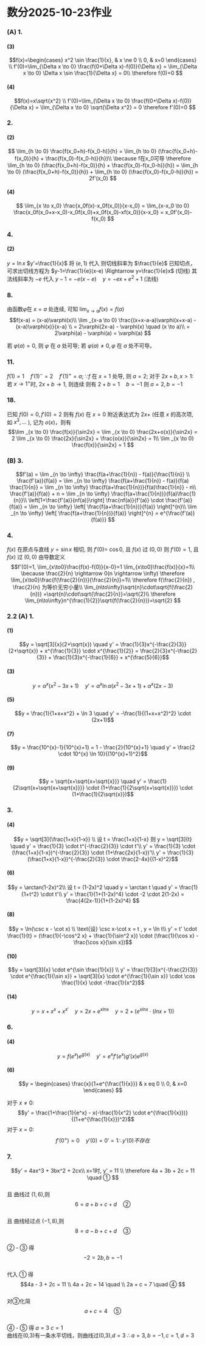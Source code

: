 # 数分2025-10-23作业
### (A) 1. 
#### (3)

$$f(x)=\begin{cases} 
x^2 \sin \frac{1}{x}, & x \ne 0 \\ 
0, & x=0
\end{cases} \\
f'(0)=\lim_{\Delta x \to 0} \frac{f(0+\Delta x)-f(0)}{\Delta x} = \lim_{\Delta x \to 0} \Delta x \sin \frac{1}{\Delta x} = 0\\
\therefore f(0)=0
$$

#### (4) 

$$f(x)=x\sqrt{x^2} \\
f'(0)=\lim_{\Delta x \to 0} \frac{f(0+\Delta x)-f(0)}{\Delta x} = \lim_{\Delta x \to 0} \sqrt{\Delta x^2} = 0
\therefore f'(0)=0
$$

### 2. 
#### (2) 
$$
\lim_{h \to 0} \frac{f(x_0+h)-f(x_0-h)}{h} 
= \lim_{h \to 0} (\frac{f(x_0+h)-f(x_0)}{h} + \frac{f(x_0)-f(x_0-h)}{h})\\
\because f在x_0可导 \therefore \lim_{h \to 0} (\frac{f(x_0+h)-f(x_0)}{h} + \frac{f(x_0)-f(x_0-h)}{h}) 
= \lim_{h \to 0} (\frac{f(x_0+h)-f(x_0)}{h}) + \lim_{h \to 0} (\frac{f(x_0)-f(x_0-h)}{h})
= 2f'(x_0)
$$

#### (4) 
$$
\lim_{x \to x_0} \frac{x_0f(x)-x_0f(x_0)}{x-x_0} 
= \lim_{x-x_0 \to 0} \frac{x_0f(x_0+x-x_0)-x_0f(x_0)+x_0f(x_0)-xf(x_0)}{x-x_0} = x_0f'(x_0)-f(x_0)
$$

### 4. 
#### (2) 
$y=\ln x$
$y'=\frac{1}{x}$ 将 $(e, 1)$ 代入 则切线斜率为 $\frac{1}{e}$
已知切点，可求出切线方程为 $y-1=\frac{1}{e}(x-e) \Rightarrow y=\frac{1}{e}x$ (切线)
其法线斜率为 $-e$ 代入 $y-1=-e(x-e) \quad y=-ex+e^2+1$ (法线)


### 8. 
由函数$\varphi$在 $x=a$ 处连续, 可知 $\lim _{x \to a} f(x) = f(a)$
$$f(x-a) = (x-a)\varphi(x)\\
\lim _{x-a \to 0} \frac{(x+x-a-a)\varphi(x+x-a) - (x-a)\varphi(x)}{x-a} \\
= 2\varphi(2x-a) - \varphi(x) \quad (x \to a)\\
= 2\varphi(a) - \varphi(a) = \varphi(a)
$$

若 $\varphi(a) = 0$, 则 $\varphi$ 在 $a$ 处可导; 若 $\varphi(a) \ne 0, \varphi$ 在 $a$ 处不可导。

### 11. 
$f(1)=1 \quad f'(1)^{-} = 2 \quad f'(1)^{+} = a$; 
$\because f$ 在 $x=1$ 处导, 则 $a=2$;
对于 $2x+b, x>1$: 若 $x \to 1^{+}$时, $2x+b \to 1$, 则连续
则有 $2+b=1 \quad b=-1$
则 $a=2, b=-1$

### 18. 
已知 $f(0)=0, f'(0)=2$
则有 $f(x)$ 在 $x=0$ 附近表达式为 $2x +$ (任意 $x$ 的高次项, 如 $x^3, \ldots$ ), 记为 $o(x)$，则有 
$$\lim _{x \to 0} \frac{f(x)}{\sin2x} = \lim _{x \to 0} \frac{2x+o(x)}{\sin2x} 
= 2 \lim _{x \to 0} \frac{2x}{\sin2x} + \frac{o(x)}{\sin2x} = 1\\
\lim _{x \to 0} \frac{f(x)}{\sin2x} = 1
$$

### (B) 3. 
$$f'(a) = \lim _{n \to \infty} \frac{f(a+\frac{1}{n}) - f(a)}{\frac{1}{n}} \\
\frac{f'(a)}{f(a)} = \lim _{n \to \infty} \frac{f(a+\frac{1}{n}) - f(a)}{f(a) \frac{1}{n}} = \lim _{n \to \infty} \frac{f(a+\frac{1}{n})}{f(a)\frac{1}{n}} - n\\
\frac{f'(a)}{f(a)} + n = \lim _{n \to \infty} \frac{f(a+\frac{1}{n})}{f(a)\frac{1}{n}}\\
\left[1+\frac{f'(a)}{nf(a)}\right] 
\frac{nf(a)}{f'(a)} \cdot \frac{f'(a)}{f(a)} 
= \lim _{n \to \infty} \left[ \frac{f(a+\frac{1}{n})}{f(a)} \right]^{n}\\
\lim _{n \to \infty} \left[ \frac{f(a+\frac{1}{n})}{f(a)} \right]^{n} = e^{\frac{f'(a)}{f(a)}}
$$

### 4. 
$f(x)$ 在原点与直线 $y=\sin x$ 相切, 则 $f'(0)=$ $\cos 0$, 且 $f(x)$ 过 $(0,0)$
则 $f'(0)=1$, 且 $f(x)$ 过 $(0,0)$
由导数定义
$$f'(0)=1, \lim_{x\to0}\frac{f(x)-f(0)}{x-0}=1 \lim_{x\to0}\frac{f(x)}{x}=1\\
\because \frac{2}{n} \rightarrow 0(n \rightarrow \infty) \therefore \lim_{x\to0}\frac{f(\frac{2}{n})}{\frac{2}{n}}=1\\
\therefore f(\frac{2}{n}) , \frac{2}{n} 为等价无穷小量\\
\lim_{n\to\infty}\sqrt{n}\cdot\sqrt{f(\frac{2}{n})}
=\sqrt{n}\cdot\sqrt{\frac{2}{n}}=\sqrt{2}\\
\therefore \lim_{n\to\infty}n^{\frac{1}{2}}\sqrt{f(\frac{2}{n})}=\sqrt{2}
$$

### 2.2 (A) 1. 
#### (1)
$$y = \sqrt[3]{x}(2+\sqrt{x}) \quad 
y' = \frac{1}{3}x^{-\frac{2}{3}}(2+\sqrt{x}) + x^{\frac{1}{3}} \cdot x^{\frac{1}{2}} = \frac{2}{3}x^{-\frac{2}{3}} + \frac{1}{3}x^{-\frac{1}{6}} + x^{\frac{5}{6}}$$
#### (3) 
$$y = \alpha^x(x^2-3x+1) \quad 
y' = \alpha^x \ln \alpha(x^2-3x+1) + \alpha^x(2x-3)$$
#### (5) 
$$y = \frac{1}{1+x+x^2} + \ln 3 \quad y' = -\frac{1}{(1+x+x^2)^2} \cdot (2x+1)$$
#### (7) 
$$y = \frac{10^{x}-1}{10^{x}+1} = 1 - \frac{2}{10^{x}+1} \quad 
y' = \frac{2 \cdot 10^{x} \ln 10}{(10^{x}+1)^2}$$
#### (9) 
$$y = \sqrt{x+\sqrt{x+\sqrt{x}}} \quad 
y' = \frac{1}{2\sqrt{x+\sqrt{x+\sqrt{x}}}} \cdot (1+\frac{1}{2\sqrt{x+\sqrt{x}}}) \cdot (1+\frac{1}{2\sqrt{x}})$$

### 3. 
#### (4) 
$$y = \sqrt[3]{\frac{1+x}{1-x}} \\
设 t = \frac{1+x}{1-x} 则 y = \sqrt[3]{t} \quad y' = \frac{1}{3} \cdot t^{-\frac{2}{3}} \cdot t'\\
y' = \frac{1}{3} \cdot (\frac{1+x}{1-x})^{-\frac{2}{3}} \cdot (1+\frac{2x}{1-x})'\\
y' = \frac{1}{3}(\frac{1+x}{1-x})^{-\frac{2}{3}} \cdot \frac{2-4x}{(1-x)^2}$$

#### (6) 
$$y = \arctan(1-2x)^2\\  
设 t = (1-2x)^2 \quad y = \arctan t \quad y' = \frac{1}{1+t^2} \cdot t'\\  
y' = \frac{1}{1+(1-2x)^4} \cdot -2 \cdot 2(1-2x) = \frac{4(2x-1)}{1+(1-2x)^4}
$$

#### (8) 
$$y = \ln(\csc x - \cot x) \\
\text{设} \csc x-\cot x = t , y = \ln t\\
y' = t' \cdot \frac{1}{t} 
= (\frac{1}{-\cos^2 x} + \frac{1}{\sin^2 x}) \cdot (\frac{1}{\cos x} - \frac{\cos x}{\sin x})$$

#### (10) 
$$y = \sqrt[3]{x} \cdot e^{\sin \frac{1}{x}} \\
y' = \frac{1}{3}x^{-\frac{2}{3}} \cdot e^{\frac{1}{\sin x}} + \sqrt[3]{x} \cdot e^{\frac{1}{\sin x}} \cdot \cos \frac{1}{x} \cdot -\frac{1}{x^2}$$

#### (14) 
$$y = x + x^x + x^{x'} \quad y = 2x + e^{xlnx} \quad y = 2 + (e^{xlnx} \cdot (lnx+1))$$

### 6.
#### (4) 
$$y = f(e^x) e^{g(x)} \quad y' = e^x f'(e^x) g'(x) e^{g(x)}$$

#### (6) 
$$y = \begin{cases} 
\frac{x}{1+e^{\frac{1}{x}}} & x eq 0 \\ 
0, & x=0 \end{cases}
$$ 

对于 $x \neq 0$: 
$$y' = \frac{1+\frac{1}{e^x} - x(-\frac{1}{x^2} \cdot e^{\frac{1}{x}})}{(1+e^{\frac{1}{x}})^2}$$ 
对于 $x=0$: 
$$f'(0^+) = 0 \quad y'(0) = 0' = 1
\therefore y'(0)不存在$$

### 7. 
$$y' = 4ax^3 + 3bx^2 + 2cx\\  
x=1时, y' = 11  \\
\therefore 4a + 3b + 2c = 11 \quad ①
$$  
且 曲线过 $(1,6)$,则 
$$6 = a + b + c + d\quad ②$$  
且 曲线经过点 $(-1,8)$,则 
$$8 = a - b + c + d \quad ③$$  
② - ③ 得 
$$-2 = 2b,b = -1$$  
代入 ① 得 
$$4a - 3 + 2c = 11 \\ 
4a + 2c = 14 \quad \\ 
2a + c = 7 \quad ④ 
$$  
对③化简 
$$a + c = 4 \quad ⑤$$  
④ - ⑤ 得 $a = 3$ $c = 1$  
曲线在(0,3)有一条水平切线，则曲线过(0,3),$d=3$
$\therefore a = 3, b = -1, c = 1, d = 3$

